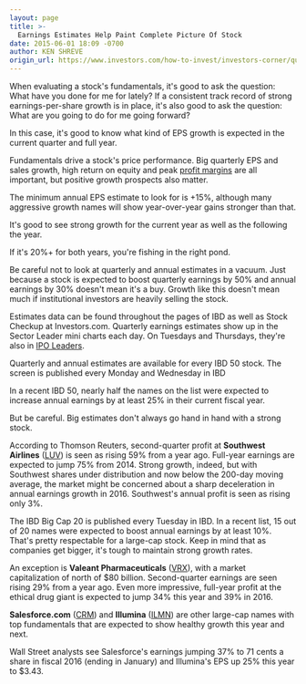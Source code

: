 ```yaml
---
layout: page
title: >-
  Earnings Estimates Help Paint Complete Picture Of Stock
date: 2015-06-01 18:09 -0700
author: KEN SHREVE
origin_url: https://www.investors.com/how-to-invest/investors-corner/quarterly-annual-earnings-estimates/
---
```


When evaluating a stock's fundamentals, it's good to ask the question: What have you done for me for lately? If a consistent track record of strong earnings-per-share growth is in place, it's also good to ask the question: What are you going to do for me going forward?

In this case, it's good to know what kind of EPS growth is expected in the current quarter and full year.

Fundamentals drive a stock's price performance. Big quarterly EPS and sales growth, high return on equity and peak [profit margins](http://education.investors.com/investors-corner/754075-look-for-high-and-rising-profit-margins.htm) are all important, but positive growth prospects also matter.

The minimum annual EPS estimate to look for is +15%, although many aggressive growth names will show year-over-year gains stronger than that.

It's good to see strong growth for the current year as well as the following the year.

If it's 20%+ for both years, you're fishing in the right pond.

Be careful not to look at quarterly and annual estimates in a vacuum. Just because a stock is expected to boost quarterly earnings by 50% and annual earnings by 30% doesn't mean it's a buy. Growth like this doesn't mean much if institutional investors are heavily selling the stock.

Estimates data can be found throughout the pages of IBD as well as Stock Checkup at Investors.com. Quarterly earnings estimates show up in the Sector Leader mini charts each day. On Tuesdays and Thursdays, they're also in [IPO Leaders](http://news.investors.com/investing/ipo-analysis.htm).

Quarterly and annual estimates are available for every IBD 50 stock. The screen is published every Monday and Wednesday in IBD

In a recent IBD 50, nearly half the names on the list were expected to increase annual earnings by at least 25% in their current fiscal year.

But be careful. Big estimates don't always go hand in hand with a strong stock.

According to Thomson Reuters, second-quarter profit at **Southwest Airlines** ([LUV](https://research.investors.com/quote.aspx?symbol=LUV)) is seen as rising 59% from a year ago. Full-year earnings are expected to jump 75% from 2014. Strong growth, indeed, but with Southwest shares under distribution and now below the 200-day moving average, the market might be concerned about a sharp deceleration in annual earnings growth in 2016. Southwest's annual profit is seen as rising only 3%.

The IBD Big Cap 20 is published every Tuesday in IBD. In a recent list, 15 out of 20 names were expected to boost annual earnings by at least 10%. That's pretty respectable for a large-cap stock. Keep in mind that as companies get bigger, it's tough to maintain strong growth rates.

An exception is **Valeant Pharmaceuticals** ([VRX](https://research.investors.com/quote.aspx?symbol=VRX)), with a market capitalization of north of \$80 billion. Second-quarter earnings are seen rising 29% from a year ago. Even more impressive, full-year profit at the ethical drug giant is expected to jump 34% this year and 39% in 2016.

**Salesforce.com** ([CRM](https://research.investors.com/quote.aspx?symbol=CRM)) and **Illumina** ([ILMN](https://research.investors.com/quote.aspx?symbol=ILMN)) are other large-cap names with top fundamentals that are expected to show healthy growth this year and next.

Wall Street analysts see Salesforce's earnings jumping 37% to 71 cents a share in fiscal 2016 (ending in January) and Illumina's EPS up 25% this year to \$3.43.
